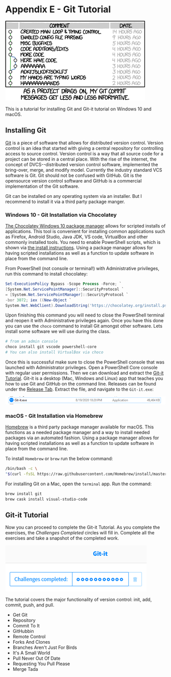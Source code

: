 # Appendix E - Git Tutorial

![*Git commit messages--after developing this book I understand this completely*](images/Chapter-Header/Appendix-E/git_commit-2.png "Git Commit")

This is a tutorial for installing Git and Git-it tutorial on Windows 10 and macOS.  

## Installing Git

[Git](https://git-scm.org "Gits site") is a piece of software that allows for distributed version control.  Version control is an idea that started with giving a central repository for controlling access to source control. Version control is a way that all source code for a project can be stored in a central place.   With the rise of the internet, the concept of DVCS--distributed version control software, implemented the bring-over, merge, and modify model. Currently the industry standard VCS software is Git.  Git should not be confused with GitHub.  Git is the opensource version control software and GitHub is a commercial implementation of the Git software.

Git can be installed on any operating system via an installer.  But I recommend to install it via a third party package manger.

### Windows 10 - Git Installation via Chocolatey

[The Chocolatey Windows 10 package manager](https://chocolatey.org "chocolatey package manager install page") allows for scripted installs of applications.  This tool is convenient for installing common applications such as Firefox, Android Studio, Java JDK, VS code, VirtualBox and other commonly installed tools.  You need to enable PowerShell scripts, which is shown via [the install instructions](https://chocolatey.org/install "Chocolatey install instructions").  Using a package manager allows for having scripted installations as well as a function to update software in place from the command line.

From PowerShell (not console or terminal!) with Administrative privileges, run this command to install chocolatey:

```PowerShell
Set-ExecutionPolicy Bypass -Scope Process -Force; `
[System.Net.ServicePointManager]::SecurityProtocol `
= [System.Net.ServicePointManager]::SecurityProtocol `
-bor 3072; iex ((New-Object `
System.Net.WebClient).DownloadString('https://chocolatey.org/install.ps1'))
```

Upon finishing this command you will need to close the PowerShell terminal and reopen it with Administrative privileges again.  Once you have this done you can use the ```choco``` command to install Git amongst other software. Lets install some software we will use during the class.

```PowerShell
# from an admin console
choco install git vscode powershell-core
# You can also install VirtualBox via choco
```

Once this is successful make sure to close the PowerShell console that was launched with Administrator privileges.  Open a PowerShell Core console with regular user permissions.  Then we can download and extract the [Git-it Tutorial](https://github.com/jlord/git-it-electron/ "Git-it install Page"). Git-it is a desktop (Mac, Windows and Linux) app that teaches you how to use Git and GitHub on the command line.  Releases can be found under the [Release Tab](https://github.com/jlord/git-it-electron/releases "Git-it Download Releases").  Extract the file, and navigate to the `Git-it.exe`:

![*Git-it Executable*](images/Appendix-E/git-it-windows-executable.png "Image of Git-it executable")

### macOS - Git Installation via Homebrew

[Homebrew](https://brew.sh/ "macOS Homebrew webpage") is a third party package manager available for macOS.  This functions as a needed package manager and a way to install needed packages via an automated fashion. Using a package manager allows for having scripted installations as well as a function to update software in place from the command line.

To install `Homebrew` or `brew` run the below command:

```bash
/bin/bash -c \
"$(curl -fsSL https://raw.githubusercontent.com/Homebrew/install/master/install.sh)"
```

For installing Git on a Mac, open the `terminal` app.  Run the command:

```bash
brew install git
brew cask install visual-studio-code
```

## Git-it Tutorial

Now you can proceed to complete the Git-it Tutorial.  As you complete the exercises, the *Challenges Completed* circles will fill in.  Complete all the exercises and take a snapshot of the completed work.

![*Git-it Challenges*](images/Appendix-E/completed.png "Git-it challanges completed image")

The tutorial covers the major functionality of version control: init, add, commit, push, and pull.

* Get Git
* Repository
* Commit To It
* GitHubbin
* Remote Control
* Forks And Clones
* Branches Aren't Just For Birds
* It's A Small World
* Pull Never Out Of Date
* Requesting You Pull Please
* Merge Tada
